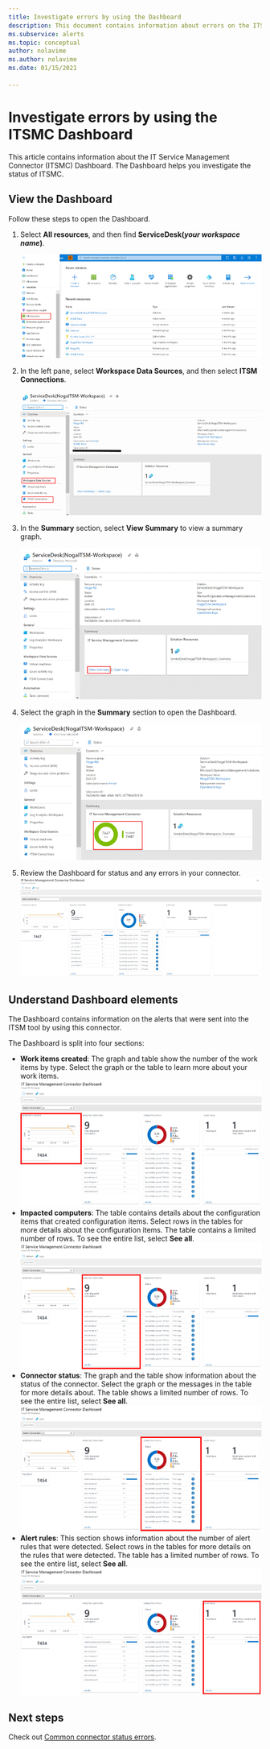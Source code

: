 ```yaml
---
title: Investigate errors by using the Dashboard
description: This document contains information about errors on the ITSMC Dashboard.
ms.subservice: alerts
ms.topic: conceptual
author: nolavime
ms.author: nolavime
ms.date: 01/15/2021

---
```


# Investigate errors by using the ITSMC Dashboard

This article contains information about the IT Service Management Connector (ITSMC) Dashboard. The Dashboard helps you investigate the status of ITSMC.

## View the Dashboard

Follow these steps to open the Dashboard.

1. Select **All resources**, and then find **ServiceDesk(*your workspace name*)**.

   ![Screenshot that shows the resources in Azure services.](media/itsmc-definition/create-new-connection-from-resource.png)

1. In the left pane, select **Workspace Data Sources**, and then select **ITSM Connections**.

   ![Screenshot that shows selecting ITSM Connections under Workplace Data Sources.](media/itsmc-overview/add-new-itsm-connection.png)

1. In the **Summary** section, select **View Summary** to view a summary graph.

    ![Screenshot that shows the View Summary option in the Summary section.](media/itsmc-resync-servicenow/dashboard-view-summary.png)

1. Select the graph in the **Summary** section to open the Dashboard.

    ![Screenshot that shows selecting the Summary graph.](media/itsmc-resync-servicenow/dashboard-graph-click.png)

1. Review the Dashboard for status and any errors in your connector.
    ![Screenshot that shows the Dashboard.](media/itsmc-resync-servicenow/connector-dashboard.png)

## Understand Dashboard elements

The Dashboard contains information on the alerts that were sent into the ITSM tool by using this connector.

The Dashboard is split into four sections:

- **Work items created**: The graph and table show the number of the work items by type. Select the graph or the table to learn more about your work items.
      ![Screenshot that shows the work items created section.](media/itsmc-resync-servicenow/itsm-dashboard-workitems.png)
- **Impacted computers**: The table contains details about the configuration items that created configuration items.
      Select rows in the tables for more details about the configuration items.
      The table contains a limited number of rows. To see the entire list, select **See all**.
      ![Screenshot that shows the impacted computers section.](media/itsmc-resync-servicenow/itsm-dashboard-impacted-comp.png)
- **Connector status**: The graph and the table show information about the status of the connector. Select the graph or the messages in the table for more details about. The table shows a limited number of rows. To see the entire list, select **See all**.
      ![Screenshot that shows the connector status section.](media/itsmc-resync-servicenow/itsm-dashboard-connector-status.png)
- **Alert rules**: This section shows information about the number of alert rules that were detected. Select rows in the tables for more details on the rules that were detected. The table has a limited number of rows. To see the entire list, select **See all**.
      ![Screenshot that shows the alert rules section.](media/itsmc-resync-servicenow/itsm-dashboard-alert-rules.png)

## Next steps

Check out [Common connector status errors](itsmc-dashboard-errors.md).
